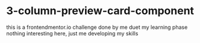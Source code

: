 # 3-column-preview-card-component
this is a frontendmentor.io challenge done by me duet my learning phase
nothing interesting here, just me developing my skills
